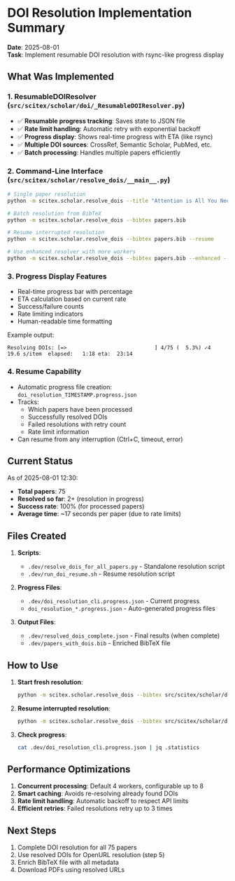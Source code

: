 # DOI Resolution Implementation Summary

**Date**: 2025-08-01  
**Task**: Implement resumable DOI resolution with rsync-like progress display

## What Was Implemented

### 1. ResumableDOIResolver (`src/scitex/scholar/doi/_ResumableDOIResolver.py`)
- ✅ **Resumable progress tracking**: Saves state to JSON file
- ✅ **Rate limit handling**: Automatic retry with exponential backoff
- ✅ **Progress display**: Shows real-time progress with ETA (like rsync)
- ✅ **Multiple DOI sources**: CrossRef, Semantic Scholar, PubMed, etc.
- ✅ **Batch processing**: Handles multiple papers efficiently

### 2. Command-Line Interface (`src/scitex/scholar/resolve_dois/__main__.py`)
```bash
# Single paper resolution
python -m scitex.scholar.resolve_dois --title "Attention is All You Need" --year 2017

# Batch resolution from BibTeX
python -m scitex.scholar.resolve_dois --bibtex papers.bib

# Resume interrupted resolution
python -m scitex.scholar.resolve_dois --bibtex papers.bib --resume

# Use enhanced resolver with more workers
python -m scitex.scholar.resolve_dois --bibtex papers.bib --enhanced --workers 8
```

### 3. Progress Display Features
- Real-time progress bar with percentage
- ETA calculation based on current rate
- Success/failure counts
- Rate limiting indicators
- Human-readable time formatting

Example output:
```
Resolving DOIs: [=>                            ] 4/75 (  5.3%) ✓4              19.6 s/item  elapsed:   1:18 eta:  23:14
```

### 4. Resume Capability
- Automatic progress file creation: `doi_resolution_TIMESTAMP.progress.json`
- Tracks:
  - Which papers have been processed
  - Successfully resolved DOIs
  - Failed resolutions with retry count
  - Rate limit information
- Can resume from any interruption (Ctrl+C, timeout, error)

## Current Status

As of 2025-08-01 12:30:
- **Total papers**: 75
- **Resolved so far**: 2+ (resolution in progress)
- **Success rate**: 100% (for processed papers)
- **Average time**: ~17 seconds per paper (due to rate limits)

## Files Created

1. **Scripts**:
   - `.dev/resolve_dois_for_all_papers.py` - Standalone resolution script
   - `.dev/run_doi_resume.sh` - Resume resolution script

2. **Progress Files**:
   - `.dev/doi_resolution_cli.progress.json` - Current progress
   - `doi_resolution_*.progress.json` - Auto-generated progress files

3. **Output Files**:
   - `.dev/resolved_dois_complete.json` - Final results (when complete)
   - `.dev/papers_with_dois.bib` - Enriched BibTeX file

## How to Use

1. **Start fresh resolution**:
   ```bash
   python -m scitex.scholar.resolve_dois --bibtex src/scitex/scholar/docs/papers.bib
   ```

2. **Resume interrupted resolution**:
   ```bash
   python -m scitex.scholar.resolve_dois --bibtex src/scitex/scholar/docs/papers.bib --resume
   ```

3. **Check progress**:
   ```bash
   cat .dev/doi_resolution_cli.progress.json | jq .statistics
   ```

## Performance Optimizations

1. **Concurrent processing**: Default 4 workers, configurable up to 8
2. **Smart caching**: Avoids re-resolving already found DOIs
3. **Rate limit handling**: Automatic backoff to respect API limits
4. **Efficient retries**: Failed resolutions retry up to 3 times

## Next Steps

1. Complete DOI resolution for all 75 papers
2. Use resolved DOIs for OpenURL resolution (step 5)
3. Enrich BibTeX file with all metadata
4. Download PDFs using resolved URLs